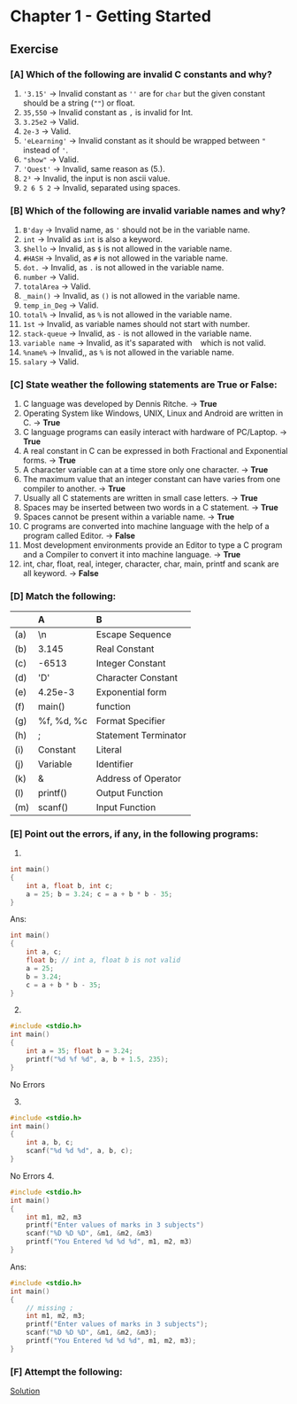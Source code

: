 # Chapter 1 - Getting Started

## Exercise

### [A] Which of the following are invalid C constants and why?
1. `'3.15'` -> Invalid constant as `''` are for `char` but the given constant should be a string (`""`) or float.
2. `35,550` -> Invalid constant as `,` is invalid for Int.
3. `3.25e2` -> Valid.
4. `2e-3` -> Valid.
5. `'eLearning'` -> Invalid constant as it should be wrapped between `"` instead of `'`.
6. `"show"` -> Valid.
7. `'Quest'` -> Invalid, same reason as (5.).
8. `2³` -> Invalid, the input is non ascii value.
9. `2 6 5 2` -> Invalid, separated using spaces.

### [B] Which of the following are invalid variable names and why?
1. `B'day` -> Invalid name, as `'` should not be in the variable name.
2. `int` -> Invalid as `int` is also a keyword.
3. `$hello` -> Invalid, as `$` is not allowed in the variable name.
4. `#HASH` -> Invalid, as `#` is not allowed in the variable name.
5. `dot.` -> Invalid, as `.` is not allowed in the variable name.
6. `number` -> Valid.
7. `totalArea` -> Valid.
8. `_main()` -> Invalid, as `()` is not allowed in the variable name.
9. `temp_in_Deg` -> Valid.
10. `total%` -> Invalid, as `%` is not allowed in the variable name.
11. `1st` -> Invalid, as variable names should not start with number.
12. `stack-queue` -> Invalid, as `-` is not allowed in the variable name.
13. `variable name` -> Invalid, as it's saparated with ` ` which is not valid.
14. `%name%` -> Invalid,, as `%` is not allowed in the variable name.
15. `salary` -> Valid.

### [C] State weather the following statements are True or False:
1. C language was developed by Dennis Ritche. -> **True**
2. Operating System like Windows, UNIX, Linux and Android are written in C. -> **True**
3. C language programs can easily interact with hardware of PC/Laptop. -> **True**
4. A real constant in C can be expressed in both Fractional and Exponential forms. -> **True**
5. A character variable can at a time store only one character. -> **True**
6. The maximum value that an integer constant can have varies from one compiler to another. -> **True**
7. Usually all C statements are written in small case letters. -> **True**
8. Spaces may be inserted between two words in a C statement. -> **True**
9. Spaces cannot be present within a variable name. -> **True**
10. C programs are converted into machine language with the help of a program called Editor. -> **False**
11. Most development environments provide an Editor to type a C program and a Compiler to convert it into machine language. -> **True**
12. int, char, float, real, integer, character, char, main, printf and scank are all keyword. -> **False**

### [D] Match the following:

|  | A | B |
| :- | :-- | :-- |
| (a) | \n | Escape Sequence |
| (b) | 3.145 | Real Constant |
| (c) | -6513 | Integer Constant |
| (d) | 'D' | Character Constant |
| (e) | 4.25e-3 | Exponential form |
| (f) | main() | function |
| (g) | %f, %d, %c | Format Specifier |
| (h) | ; | Statement Terminator |
| (i) | Constant | Literal |
| (j) | Variable | Identifier |
| (k) | & | Address of Operator |
| (l) | printf() | Output Function |
| (m) | scanf() | Input Function |

### [E] Point out the errors, if any, in the following programs:
1. 
```c
int main()
{
    int a, float b, int c;
    a = 25; b = 3.24; c = a + b * b - 35;
}
```
Ans:
```c
int main()
{
    int a, c; 
    float b; // int a, float b is not valid
    a = 25; 
    b = 3.24; 
    c = a + b * b - 35;
}
```

2. 
```c
#include <stdio.h>
int main()
{
    int a = 35; float b = 3.24;
    printf("%d %f %d", a, b + 1.5, 235);
}
```
No Errors

3. 
```c
#include <stdio.h>
int main()
{
    int a, b, c;
    scanf("%d %d %d", a, b, c);
}
```
No Errors
4. 
```c
#include <stdio.h>
int main()
{
    int m1, m2, m3
    printf("Enter values of marks in 3 subjects")
    scanf("%D %D %D", &m1, &m2, &m3)
    printf("You Entered %d %d %d", m1, m2, m3)
}
```
Ans:
```c
#include <stdio.h>
int main()
{
    // missing ;
    int m1, m2, m3;
    printf("Enter values of marks in 3 subjects");
    scanf("%D %D %D", &m1, &m2, &m3);
    printf("You Entered %d %d %d", m1, m2, m3);
}
```

### [F] Attempt the following:

[Solution](./F/)
